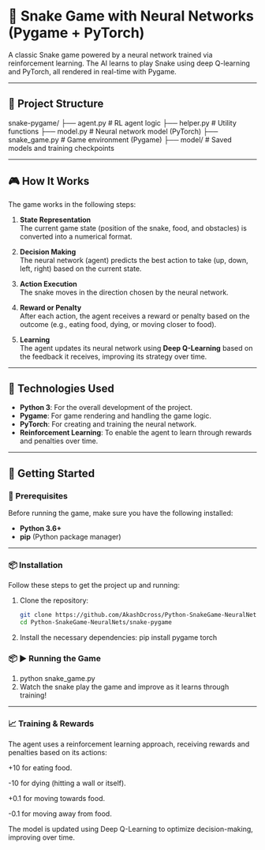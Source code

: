 # 🐍 Snake Game with Neural Networks (Pygame + PyTorch)

A classic Snake game powered by a neural network trained via reinforcement learning. The AI learns to play Snake using deep Q-learning and PyTorch, all rendered in real-time with Pygame.

---

## 📂 Project Structure
 snake-pygame/ ├── agent.py # RL agent logic ├── helper.py # Utility functions ├── model.py # Neural network model (PyTorch) ├── snake_game.py # Game environment (Pygame) ├── model/ # Saved models and training checkpoints
 
---
## 🎮 How It Works

The game works in the following steps:

1. **State Representation**  
   The current game state (position of the snake, food, and obstacles) is converted into a numerical format.

2. **Decision Making**  
   The neural network (agent) predicts the best action to take (up, down, left, right) based on the current state.

3. **Action Execution**  
   The snake moves in the direction chosen by the neural network.

4. **Reward or Penalty**  
   After each action, the agent receives a reward or penalty based on the outcome (e.g., eating food, dying, or moving closer to food).

5. **Learning**  
   The agent updates its neural network using **Deep Q-Learning** based on the feedback it receives, improving its strategy over time.
---
## 🧠 Technologies Used

- **Python 3**: For the overall development of the project.
- **Pygame**: For game rendering and handling the game logic.
- **PyTorch**: For creating and training the neural network.
- **Reinforcement Learning**: To enable the agent to learn through rewards and penalties over time.

---



## 🚀 Getting Started

### 🔧 Prerequisites

Before running the game, make sure you have the following installed:

- **Python 3.6+**
- **pip** (Python package manager)
---

### 📦 Installation

Follow these steps to get the project up and running:

1. Clone the repository:

   ```bash
   git clone https://github.com/AkashDcross/Python-SnakeGame-NeuralNets.git
   cd Python-SnakeGame-NeuralNets/snake-pygame

2. Install the necessary dependencies:
   pip install pygame torch


### 📦 ▶️ Running the Game

1. python snake_game.py
2. Watch the snake play the game and improve as it learns through training!

---

### 📈 Training & Rewards
The agent uses a reinforcement learning approach, receiving rewards and penalties based on its actions:

+10 for eating food.

-10 for dying (hitting a wall or itself).

+0.1 for moving towards food.

-0.1 for moving away from food.

The model is updated using Deep Q-Learning to optimize decision-making, improving over time.
